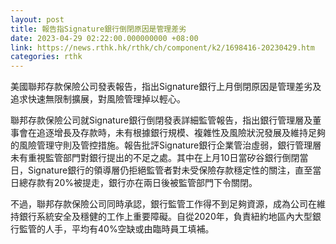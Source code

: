 ```yaml
---
layout: post
title: 報告指Signature銀行倒閉原因是管理差劣
date: 2023-04-29 02:22:00.000000000 +08:00
link: https://news.rthk.hk/rthk/ch/component/k2/1698416-20230429.htm
categories: rthk
---
```


美國聯邦存款保險公司發表報告，指出Signature銀行上月倒閉原因是管理差劣及追求快速無限制擴展，對風險管理掉以輕心。

聯邦存款保險公司就Signature銀行倒閉發表詳細監管報告，指出銀行管理層及董事會在追逐增長及存款時，未有根據銀行規模、複雜性及風險狀況發展及維持足夠的風險管理守則及管控措施。報告批評Signature銀行企業管治虛弱，銀行管理層未有重視監管部門對銀行提出的不足之處。其中在上月10日當矽谷銀行倒閉當日，Signature銀行的領導層仍拒絕監管者對未受保險存款穩定性的關注，直至當日總存款有20%被提走，銀行亦在兩日後被監管部門下令關閉。

不過，聯邦存款保險公司同時承認，銀行監管工作得不到足夠資源，成為公司在維持銀行系統安全及穩健的工作上重要障礙。自從2020年，負責紐約地區內大型銀行監管的人手，平均有40%空缺或由臨時員工填補。
